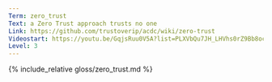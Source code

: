 ```yaml
---
Term: zero_trust
Text: a Zero Trust approach trusts no one
Link: https://github.com/trustoverip/acdc/wiki/zero-trust
Videostart: https://youtu.be/GqjsRuu0V5A?list=PLXVbQu7JH_LHVhs0rZ9Bb8ocyKlPljkaG&t=55m37s
Level: 3
---
```


{% include_relative gloss/zero_trust.md %}
